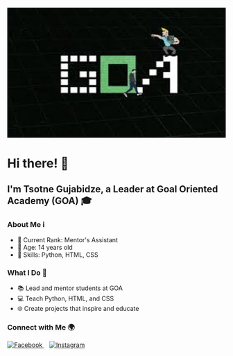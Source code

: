 <p align="center">
  <img src="image_2024-07-23_121303924.png" alt="GOA Logo" width="1000" height="300">
</p>

# Hi there! 👋

## I'm Tsotne Gujabidze, a Leader at Goal Oriented Academy (GOA) 🎓

### About Me ℹ️
- 🌟 Current Rank: Mentor's Assistant
- 🎂 Age: 14 years old
- 🚀 Skills: Python, HTML, CSS

### What I Do 🌟
- 📚 Lead and mentor students at GOA
- 💻 Teach Python, HTML, and CSS
- 🌐 Create projects that inspire and educate

### Connect with Me 🌍
<p align="left">
  <a href="https://www.facebook.com/cotne.gujabidze.9/">
    <img src="https://upload.wikimedia.org/wikipedia/commons/5/51/Facebook_f_logo_%282019%29.svg" height="30" alt="Facebook">
  </a>&nbsp;&nbsp;
  <a href="https://www.instagram.com/ajugstar/">
    <img src="https://upload.wikimedia.org/wikipedia/commons/a/a5/Instagram_icon.png" height="30" alt="Instagram">
  </a>
</p>
